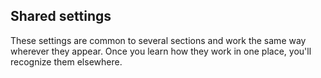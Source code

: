## Shared settings

These settings are common to several sections and work the same way wherever they appear. Once you learn how they work in one place, you'll recognize them elsewhere.